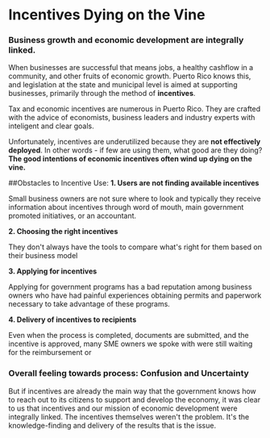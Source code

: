 # Incentives Dying on the Vine

### Business growth and economic development are integrally linked.

When businesses are successful that means jobs, a healthy cashflow in a community, and other fruits of economic growth. Puerto Rico knows this, and legislation at the state and municipal level is aimed at supporting businesses, primarily through the method of **incentives**.

Tax and economic incentives are numerous in Puerto Rico. They are crafted with the advice of economists, business leaders and industry experts with inteligent and clear goals.

Unfortunately, incentives are underutilized because they are **not effectively deployed**. In other words - if few are using them, what good are they doing? **The good intentions of economic incentives often wind up dying on the vine.**



##Obstacles to Incentive Use:
**1. Users are not finding available incentives**

Small business owners are not sure where to look and typically they receive information about incentives through word of mouth, main government promoted initiatives, or an accountant.

**2. Choosing the right incentives**

They don't always have the tools to compare what's right for them based on their business model

**3. Applying for incentives**

Applying for government programs has a bad reputation among business owners who have had painful experiences obtaining permits and paperwork necessary to take advantage of these programs.

**4. Delivery of incentives to recipients**

Even when the process is completed, documents are submitted, and the incentive is approved, many SME owners we spoke with were still waiting for the reimbursement or


### Overall feeling towards process: Confusion and Uncertainty

But if incentives are already the main way that the government knows how to reach out to its citizens to support and develop the economy, it was clear to us that incentives and our mission of economic development were integrally linked. The incentives themselves weren't the problem. It's the knowledge-finding and delivery of the results that is the issue.








